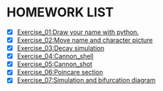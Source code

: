﻿# HOMEWORK LIST



- [x] [Exercise_01:Draw your name with python.](https://www.zybuluo.com/lss9728/note/503587)
- [x] [Exercise_02:Move name and character picture](https://www.zybuluo.com/lss9728/note/513551)
- [x] [Exercise_03:Decay simulation](https://www.zybuluo.com/lss9728/note/522979)
- [x] [Exercise_04:Cannon_shell](https://www.zybuluo.com/lss9728/note/534188)
- [x] [Exercise_05:Cannon_shot](https://www.zybuluo.com/lss9728/note/542155)
- [x] [Exercise_06:Poincare section](https://www.zybuluo.com/lss9728/note/550192)
- [x] [Exercise_07:Simulation and bifurcation diagram](https://www.zybuluo.com/lss9728/note/565809)
